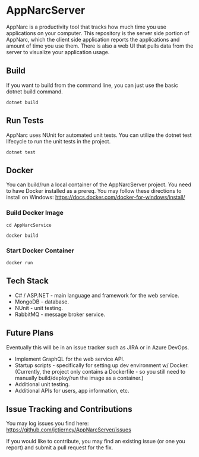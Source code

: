 # AppNarcServer
AppNarc is a productivity tool that tracks how much time you use applications on your computer.
This repository is the server side portion of AppNarc, which the client side application reports the applications and amount of time you use them.
There is also a web UI that pulls data from the server to visualize your application usage.

## Build
If you want to build from the command line, you can just use the basic dotnet build command.
```
dotnet build
```

## Run Tests
AppNarc uses NUnit for automated unit tests. You can utilize the dotnet test lifecycle to run the unit tests in the project.
```
dotnet test
```

## Docker
You can build/run a local container of the AppNarcServer project.
You need to have Docker installed as a prereq. You may follow these directions to install on Windows:
https://docs.docker.com/docker-for-windows/install/

### Build Docker Image

```
cd AppNarcService
```

```
docker build
```

### Start Docker Container
```
docker run
```

## Tech Stack
- C# / ASP.NET - main language and framework for the web service.
- MongoDB - database.
- NUnit - unit testing.
- RabbitMQ - message broker service.

## Future Plans
Eventually this will be in an issue tracker such as JIRA or in Azure DevOps.
- Implement GraphQL for the web service API.
- Startup scripts - specifically for setting up dev environment w/ Docker. 
(Currently, the project only contains a Dockerfile - so you still need to manually build/deploy/run the image as a container.)
- Additional unit testing.
- Additional APIs for users, app information, etc.

## Issue Tracking and Contributions
You may log issues you find here: https://github.com/jctierney/AppNarcServer/issues

If you would like to contribute, you may find an existing issue (or one you report) and submit a pull request for the fix.